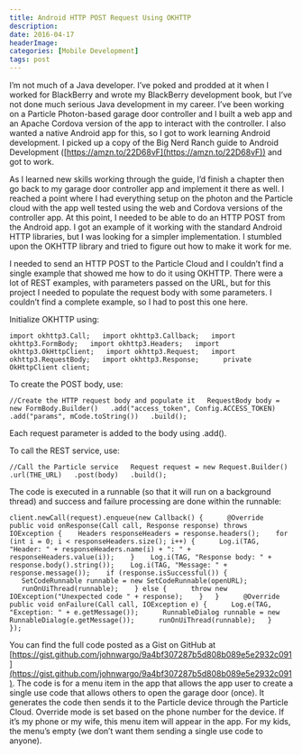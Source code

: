 ```yaml
---
title: Android HTTP POST Request Using OKHTTP
description: 
date: 2016-04-17
headerImage: 
categories: [Mobile Development]
tags: post
---
```


I’m not much of a Java developer. I’ve poked and prodded at it when I worked for BlackBerry and wrote my BlackBerry development book, but I’ve not done much serious Java development in my career. I’ve been working on a Particle Photon-based garage door controller and I built a web app and an Apache Cordova version of the app to interact with the controller. I also wanted a native Android app for this, so I got to work learning Android development. I picked up a copy of the Big Nerd Ranch guide to Android Development ([https://amzn.to/22D68vF](https://amzn.to/22D68vF)) and got to work.

As I learned new skills working through the guide, I’d finish a chapter then go back to my garage door controller app and implement it there as well. I reached a point where I had everything setup on the photon and the Particle cloud with the app well tested using the web and Cordova versions of the controller app. At this point, I needed to be able to do an HTTP POST from the Android app. I got an example of it working with the standard Android HTTP libraries, but I was looking for a simpler implementation. I stumbled upon the OKHTTP library and tried to figure out how to make it work for me.

I needed to send an HTTP POST to the Particle Cloud and I couldn’t find a single example that showed me how to do it using OKHTTP. There were a lot of REST examples, with parameters passed on the URL, but for this project I needed to populate the request body with some parameters. I couldn’t find a complete example, so I had to post this one here.

Initialize OKHTTP using:

`import okhttp3.Call;   import okhttp3.Callback;   import okhttp3.FormBody;   import okhttp3.Headers;   import okhttp3.OkHttpClient;   import okhttp3.Request;   import okhttp3.RequestBody;   import okhttp3.Response;      private OkHttpClient client;`

To create the POST body, use:

`//Create the HTTP request body and populate it   RequestBody body = new FormBody.Builder()   .add("access_token", Config.ACCESS_TOKEN)   .add("params", mCode.toString())   .build();`

Each request parameter is added to the body using .add().

To call the REST service, use:

`//Call the Particle service   Request request = new Request.Builder()   .url(THE_URL)   .post(body)   .build();`

The code is executed in a runnable (so that it will run on a background thread) and success and failure processing are done within the runnable:

`client.newCall(request).enqueue(new Callback() {      @Override   public void onResponse(Call call, Response response) throws IOException {    Headers responseHeaders = response.headers();    for (int i = 0; i < responseHeaders.size(); i++) {      Log.i(TAG, "Header: " + responseHeaders.name(i) + ": " + responseHeaders.value(i));    }    Log.i(TAG, "Response body: " + response.body().string());    Log.i(TAG, "Message: " + response.message());    if (response.isSuccessful()) {      SetCodeRunnable runnable = new SetCodeRunnable(openURL);      runOnUiThread(runnable);    } else {      throw new IOException("Unexpected code " + response);    }   }      @Override   public void onFailure(Call call, IOException e) {      Log.e(TAG, "Exception: " + e.getMessage());      RunnableDialog runnable = new RunnableDialog(e.getMessage());      runOnUiThread(runnable);   }   });`

You can find the full code posted as a Gist on GitHub at [https://gist.github.com/johnwargo/9a4bf307287b5d808b089e5e2932c091](https://gist.github.com/johnwargo/9a4bf307287b5d808b089e5e2932c091). The code is for a menu item in the app that allows the app user to create a single use code that allows others to open the garage door (once). It generates the code then sends it to the Particle device through the Particle Cloud. Override mode is set based on the phone number for the device. If it’s my phone or my wife, this menu item will appear in the app. For my kids, the menu’s empty (we don’t want them sending a single use code to anyone).